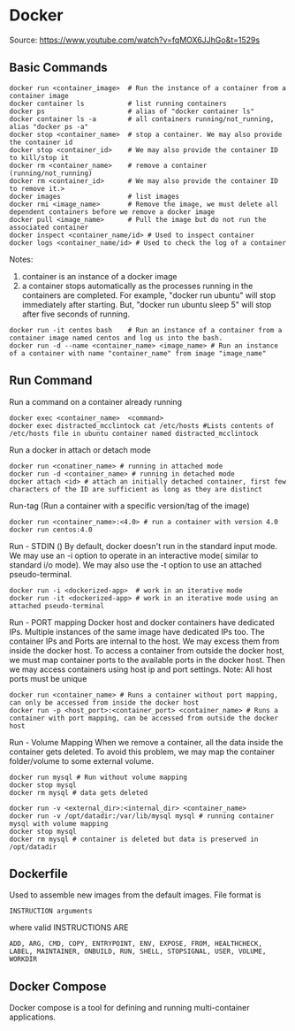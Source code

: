 # Docker
Source: https://www.youtube.com/watch?v=fqMOX6JJhGo&t=1529s

## Basic Commands
``` shell
docker run <container_image>  # Run the instance of a container from a container image
docker container ls           # list running containers
docker ps                     # alias of "docker container ls"
docker container ls -a        # all containers running/not_running, alias "docker ps -a"
docker stop <container_name>  # stop a container. We may also provide the container id
docker stop <container_id>    # We may also provide the container ID to kill/stop it
docker rm <container_name>    # remove a container (running/not_running)
docker rm <container_id>      # We may also provide the container ID to remove it.>
docker images                 # list images
docker rmi <image_name>       # Remove the image, we must delete all dependent containers before we remove a docker image
docker pull <image_name>      # Pull the image but do not run the associated container
docker inspect <container_name/id> # Used to inspect container
docker logs <container_name/id> # Used to check the log of a container
```
Notes: 
1. container is an instance of a docker image
2. a container stops automatically as the processes running in the containers are completed. For example, "docker run ubuntu" will stop immediately after starting. But, "docker run ubuntu sleep 5" will stop after five seconds of running.
``` shell
docker run -it centos bash    # Run an instance of a container from a container image named centos and log us into the bash.
docker run -d --name <container_name> <image_name> # Run an instance of a container with name "container_name" from image "image_name"
```

## Run Command
Run a command on a container already running
``` shell
docker exec <container_name>  <command>
docker exec distracted_mcclintock cat /etc/hosts #Lists contents of /etc/hosts file in ubuntu container named distracted_mcclintock
```
Run a docker in attach or detach mode
``` shell
docker run <conatiner_name> # running in attached mode
docker run -d <container_name> # running in detached mode
docker attach <id> # attach an initially detached container, first few characters of the ID are sufficient as long as they are distinct
```
Run-tag (Run a container with a specific version/tag of the image)
``` shell
docker run <container_name>:<4.0> # run a container with version 4.0
docker run centos:4.0
```
Run - STDIN ()
By default, docker doesn't run in the standard input mode.
We may use an -i option to operate in an interactive mode( similar to standard i/o mode).
We may also use the -t option to use an attached pseudo-terminal.

``` shell
docker run -i <dockerized-app>  # work in an iterative mode
docker run -it <dockerized-app> # work in an iterative mode using an attached pseudo-terminal
```

Run - PORT mapping
Docker host and docker containers have dedicated IPs.
Multiple instances of the same image have dedicated IPs too.
The container IPs and Ports are internal to the host. We may excess them from inside the docker host.
To access a container from outside the docker host, we must map container ports to the available ports in the docker host. Then we may access containers using host ip and port settings.
Note: All host ports must be unique

``` shell
docker run <container_name> # Runs a container without port mapping, can only be accessed from inside the docker host
docker run -p <host_port>:<container_port> <container_name> # Runs a container with port mapping, can be accessed from outside the docker host
```

Run - Volume Mapping
When we remove a container, all the data inside the container gets deleted. To avoid this problem, we may map the container folder/volume to some external volume.
``` shell
docker run mysql # Run without volume mapping
docker stop mysql
docker rm mysql # data gets deleted

docker run -v <external_dir>:<internal_dir> <container_name>
docker run -v /opt/datadir:/var/lib/mysql mysql # running container mysql with volume mapping
docker stop mysql
docker rm mysql # container is deleted but data is preserved in /opt/datadir
```
## Dockerfile
Used to assemble new images from the default images. File format is
```
INSTRUCTION arguments
```
where valid INSTRUCTIONS ARE
```
ADD, ARG, CMD, COPY, ENTRYPOINT, ENV, EXPOSE, FROM, HEALTHCHECK, LABEL, MAINTAINER, ONBUILD, RUN, SHELL, STOPSIGNAL, USER, VOLUME, WORKDIR
```
## Docker Compose
Docker compose is a tool for defining and running multi-container applications.








